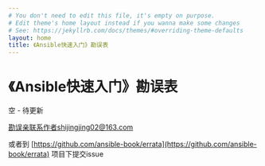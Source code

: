 ```yaml
---
# You don't need to edit this file, it's empty on purpose.
# Edit theme's home layout instead if you wanna make some changes
# See: https://jekyllrb.com/docs/themes/#overriding-theme-defaults
layout: home
title: 《Ansible快速入门》勘误表
---
```



# 《Ansible快速入门》勘误表

空 - 待更新

勘误亲联系作者shijingjing02@163.com

或者到 [https://github.com/ansible-book/errata](https://github.com/ansible-book/errata) 项目下提交issue
